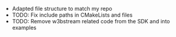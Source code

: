 - Adapted file structure to match my repo
- TODO: Fix include paths in CMakeLists and files
- TODO: Remove w3bstream related code from the SDK and into examples